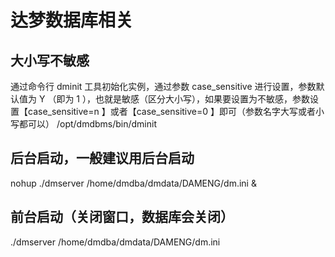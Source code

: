 # 达梦数据库相关

## 大小写不敏感

通过命令行 dminit 工具初始化实例，通过参数 case_sensitive 进行设置，参数默认值为 Y （即为 1 ），也就是敏感（区分大小写），如果要设置为不敏感，参数设置【case_sensitive=n 】或者【case_sensitive=0 】即可（参数名字大写或者小写都可以）
/opt/dmdbms/bin/dminit

## 后台启动，一般建议用后台启动

nohup ./dmserver /home/dmdba/dmdata/DAMENG/dm.ini &

## 前台启动（关闭窗口，数据库会关闭）

./dmserver /home/dmdba/dmdata/DAMENG/dm.ini
